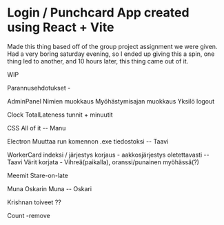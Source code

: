 # Login / Punchcard App created using React + Vite

Made this thing based off of the group project assignment we were given.
Had a very boring saturday evening, so I ended up giving this a spin, one thing led to another, and 10 hours later, this thing came out of it.

WIP




Parannusehdotukset -

AdminPanel
	Nimien muokkaus
	Myöhästymisajan muokkaus
	Yksilö logout

Clock
	TotalLateness tunnit + minuutit
	
CSS
  All of it -- Manu

Electron
	Muuttaa run komennon .exe tiedostoksi -- Taavi

WorkerCard
	indeksi / järjestys korjaus - aakkosjärjestys oletettavasti -- Taavi
	Värit korjata - Vihreä(paikalla), oranssi/punainen myöhässä(?) 

Meemit
	Stare-on-late

Muna
	Oskarin Muna -- Oskari


Krishnan toiveet
	??

Count
	-remove
